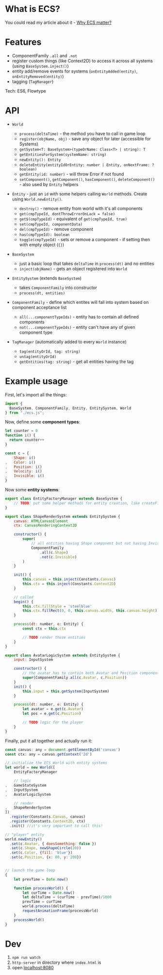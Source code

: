 # What is ECS?

You could read my article about it - [Why ECS matter?](https://www.namekdev.net/2017/03/why-entity-component-systems-matter/)

# Features

* ComponentFamily `.all` and `.not`
* register custom things (like Context2D) to access it across all systems (using `BaseSystem.inject()`)
* entity add/remove events for systems (`onEntityAdded(entity)`, `onEntityRemoved(entity)`)
* tagging (`TagManager`)

Tech: ES6, Flowtype

# API

* `World`
  * `process(deltaTime)` - the method you have to call in game loop
  * `register(objName, obj)` - save any object for later (accessible for Systems)
  * `getSystem<T: BaseSystem>(typeOrName: Class<T> | string): T`
  * `getEntitiesForSystem(systemName: string)`
  * `newEntity(): Entity`
  * `deleteEntity(entityIdOrEntity: number | Entity, onNextFrame: ?boolean)`
  * `getEntity(id: number)` - will throw Error if not found
  * `setComponent()`, `getComponent()`, `hasComponent()`, `deleteComponent()` - also used by `Entity` helpers

* `Entity` - just an `id` with some helpers calling `World` methods. Create using `World.newEntity()`.
  * `destroy()` - remove entity from world with it's all components
  * `get(cmpTypeId, dontThrowErrorOnLack = false)`
  * `get$(cmpTypeId)` - equivalent of `get(cmpTypeId, true)`
  * `set(cmpTypeId, componentData)`
  * `del(cmpTypeId)` - remove component
  * `has(cmpTypeId): boolean`
  * `toggle(cmpTypeId)` - sets or remove a component - if setting then with empty object (`{}`)
* `BaseSystem`
  * just a basic loop that takes `deltaTime` in `process(dt)` and no entities
  * `inject(objName)` - gets an object registered into `World`
* `EntitySystem` (extends `BaseSystem`)
  * takes `ComponentFamily` into constructor
  * `process(dt, entities)`
* `ComponentFamily` - define which entites will fall into system based on component acceptance list
  * `all(...componentTypeIds)` - entity has to contain all defined components
  * `not(...componentTypeIds)` - entity can't have any of given component type
* `TagManager` (automatically added to every `World` instance)
  * `tag(entityOrId, tag: string)`
  * `untag(entityOrId)`
  * `getEntities(tag: string)` - get all entities having the tag

# Example usage

First, let's import all the things:

```js
import {
  BaseSystem, ComponentFamily, Entity, EntitySystem, World
} from "./ecs.js";
```

Now, define some **component types**:

```js
let counter = 0
function i() {
  return counter++
}

const c = {
    Shape: i()
,   Color: i()
,   Position: i()
,   Velocity: i()
,   Invisible: i()
}

```

Now some **entity systems**:
```js
export class EntityFactoryManager extends BaseSystem {
    // TODO: put some helper methods for entity creation, like createFireball()
}

export class ShapeRenderSystem extends EntitySystem {
    canvas: HTMLCanvasElement
    ctx: CanvasRenderingContext2D

    constructor() {
        super(
            // all entities having Shape component but not having Invisible component
            ComponentFamily
                .all(c.Shape)
                .not(c.Invisible)
        )
    }

    init() {
        this.canvas = this.inject(Constants.Canvas)
        this.ctx = this.inject(Constants.Context2D)
    }

    // called 
    begin() {
        this.ctx.fillStyle = 'steelblue'
        this.ctx.fillRect(0, 0, this.canvas.width, this.canvas.height)
    }

    process(dt: number, e: Entity) {
        const ctx = this.ctx

        // TODO render those entities
    }
}

export class AvatarLogicSystem extends EntitySystem {
    input: InputSystem

    constructor() {
        // the avatar has to contain both Avatar and Position components 
        super(ComponentFamily.all(c.Avatar, c.Position))
    }
    init() {
        this.input = this.getSystem(InputSystem)
    }

    process(dt: number, e: Entity) {
        let avatar = e.get(c.Avatar)
        let pos = e.get(c.Position)

        // TODO logic for the player
    }
}
```

Finally, put it all together and actually run it:

```js
const canvas: any = document.getElementById('canvas')
const ctx: any = canvas.getContext('2d')

// initialize the ECS World with entity systems
let world = new World([
    EntityFactoryManager

    // logic
,   GameStateSystem
,   InputSystem
,   AvatarLogicSystem

    // render
,   ShapeRenderSystem
])
  .register(Constants.Canvas, canvas)
  .register(Constants.Context2D, ctx)
  .init() //it's very important to call this!

// "player" entity
world.newEntity()
  .set(c.Avatar, { doesSomething: false })
  .set(c.Shape, newShapeCircle(20))
  .set(c.Color, {fill: 'blue'})
  .set(c.Position, {x: 80, y: 200})


// launch the game loop
{
    let prevTime = Date.now()

    function processWorld() {
        let curTime = Date.now()
        let deltaTime = (curTime - prevTime)/1000
        prevTime = curTime
        world.process(deltaTime)
        requestAnimationFrame(processWorld)
    }
    processWorld()
}
```

# Dev

1. `npm run watch`
2. `http-server` in directory where `index.html` is
3. open [localhost:8080](http://localhost:8080)

